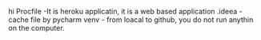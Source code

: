 hi
Procfile -It is heroku applicatin, it is a web based application
.ideea - cache file by pycharm
venv - from loacal to github, you do not run anythin on the computer.
